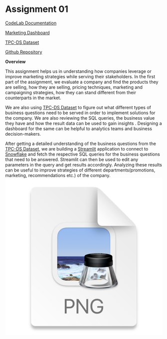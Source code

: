 # Assignment 01


[CodeLab Documentation](https://codelabs-preview.appspot.com/?file_id=1n8mE3_f0qTe8m5An2pvlBcXlbylzqpmeve8I6kLEqpc/#0)

[Marketing Dashboard](https://app.snowflake.com/qefqbdp/ryb09972/#/final-dashboard-dUwVOcGJT)

[TPC-DS Dataset](https://www.tpc.org/tpc_documents_current_versions/pdf/tpc-ds_v2.5.0.pdf)

[Github Repository](https://github.com/AlgoDM-Fall2023-Team4/Assignment01.git)

**Overview**

This assignment helps us in understanding how companies leverage or improve marketing strategies while serving their stakeholders. In the first part of the assignment, we evaluate a company and find the products they are selling, how they are selling, pricing techniques, marketing and campaigning strategies, how they can stand different from their counterparts in the market.

We are also using [TPC-DS Dataset](https://www.tpc.org/tpc_documents_current_versions/pdf/tpc-ds_v2.5.0.pdf) to figure out what different types of business questions need to be served in order to implement solutions for the company. We are also reviewing the SQL queries, the business value they have and how the result data can be used to gain insights .
Designing a dashboard for the same can be helpful to analytics teams and business decision-makers.

After getting a detailed understanding of the business questions from the [TPC-DS Dataset](https://www.tpc.org/tpc_documents_current_versions/pdf/tpc-ds_v2.5.0.pdf), we are building a [Streamlit](https://streamlit.io/) application to connect to [Snowflake](https://www.snowflake.com/en/) and fetch the respective SQL queries for the business questions that need to be answered.
Streamlit can then be used to edit any parameters in the query and get results accordingly. Analyzing these results can be useful to improve strategies of different departments(promotions, marketing, recommendations etc.) of the company.
![img.png](https://github.com/AlgoDM-Fall2023-Team4/Assignment01/blob/pranitha_dev/Assets/img.png)